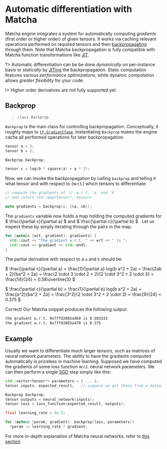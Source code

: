# Automatic differentiation with Matcha

Matcha engine integrates a system for automatically computing _gradients_
(first order or higher order) of given tensors. It works via caching 
relevant operations performed on required tensors
and then [backpropagating](https://en.wikipedia.org/wiki/Backpropagation) 
through them. Note that Matcha backpropagation is fully compatible with 
Matcha function transformations like [JIT](tensor/jit).

?> Automatic differentiation can be be done _dynamically_ on per-instance 
   basis or _statically_ by [JITing](tensor/jit) the backpropagation.
   Static computation features various _performance optimizations_,
   while dynamic computation allows _greater flexibility_ for your code.

!> Higher order derivatives are not fully supported yet.


## Backprop
> `class Backprop`

`Backprop` is the main class for controlling backpropagation. Conceptually, it
roughly maps to [`tf.GradientTape`](https://www.tensorflow.org/api_docs/python/tf/GradientTape).
Instantiating `Backprop` makes the engine cache all performed operations for
later backpropagation:

```cpp
tensor a = 3;
tensor b = 2;

Backprop backprop;

tensor c = log(b * square(a) + a * 2);
```

Now, we can invoke the backpropagation by calling `backprop` and telling
it what tensor and with respect to (w.r.t.) which tensors to differentiate:

```cpp
// compute the gradients of `c` w.r.t. `a` and `b`
// and return std::map<tensor*, tensor>

auto gradients = backprop(c, {&a, &b});
```

The `gradients` variable now holds a map holding the computed gradients for
$ \frac{\partial c}{\partial a} $ and $ \frac{\partial c}{\partial b} $ .
Let us inspect these by simply iterating through the pairs in the map:

```cpp
for (auto&& [wrt, gradient]: gradients) {
  std::cout << "The gradient w.r.t. " << wrt << " is ";
  std::cout << gradient << std::endl;
}
```

The partial derivative with respect to a `a` and `b` should be:

$
\frac{\partial c}{\partial a} =
\frac{1}{\partial a} log(b a^2 + 2a) =
\frac{2ab + 2}{ba^2 + 2a} =
\frac{2 \cdot 3 \cdot 2 + 2}{2 \cdot 3^2 + 2 \cdot 3} =
\frac{14}{24} = 0.58\overline{3}
$


$
\frac{\partial c}{\partial b} =
\frac{1}{\partial b} log(b a^2 + 2a) =
\frac{a^2}{ba^2 + 2a} =
\frac{3^2}{2 \cdot 3^2 + 2 \cdot 3} =
\frac{9}{24} = 0.375
$


Correct! Our Matcha snippet produces the following output:

```txt
the gradient w.r.t. 0x7ffd2865a468 is 0.583333
the gradient w.r.t. 0x7ffd2865a470 is 0.375
```

## Example


Usually we want to differentiate much larger tensors, such
as matrices of neural network parameters.
The ability to have the gradients computed automatically is priceless
in machine learning. Supposed we have computed the gradients of some
loss function w.r.t. neural network parameters. We can then
perform a single [SGD](nn/optimizers/sgd) step simply like this:

```cpp
std::vector<tensor*> parameters = { ... };
tensor inputs, expected_result;   // suppose we got these from a dataset

Backprop backprop;
tensor outputs = neural_network(inputs);
tensor loss = loss_function(expected_result, outputs);

float learning_rate = 5e-3;

for (auto&& [param, gradient]: backprop(loss, parameters))
  *param -= learning_rate * gradient;
```

For more in-depth explanation of Matcha neural networks, refer to
[this section](nn/).
